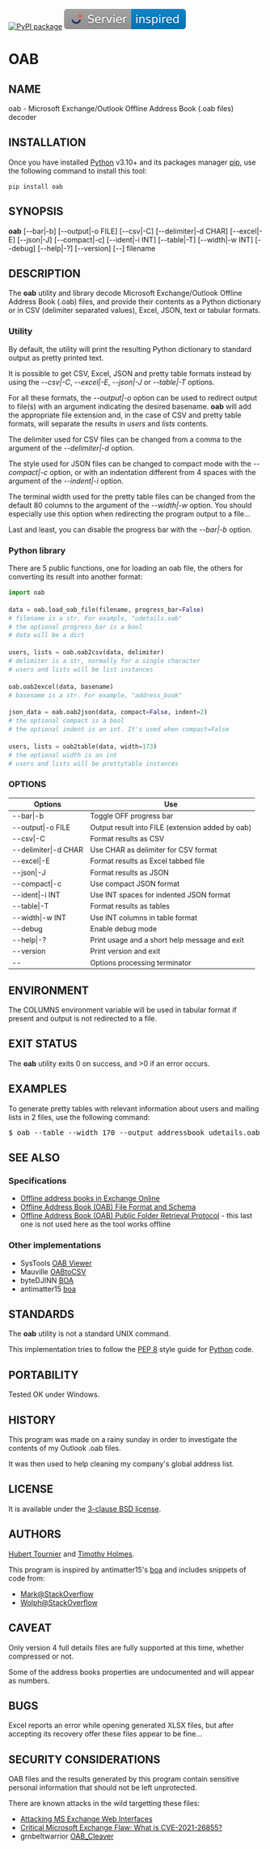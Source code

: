[![PyPI package](https://repology.org/badge/version-for-repo/pypi/python:oab.svg)](https://repology.org/project/python:oab/versions)
[![Servier Inspired](https://raw.githubusercontent.com/servierhub/.github/main/badges/inspired.svg)](https://github.com/ServierHub/)

# OAB

## NAME
oab - Microsoft Exchange/Outlook Offline Address Book (.oab files) decoder

## INSTALLATION
Once you have installed [Python](https://www.python.org/downloads/) v3.10+ and its packages manager [pip](https://pip.pypa.io/en/stable/installation/),
use the following command to install this tool:

```
pip install oab
```

## SYNOPSIS
**oab**
\[--bar|-b\]
\[--output|-o FILE\]
\[--csv|-C\]
\[--delimiter|-d CHAR\]
\[--excel|-E\]
\[--json|-J\]
\[--compact|-c\]
\[--ident|-i INT\]
\[--table|-T\]
\[--width|-w INT\]
\[--debug\]
\[--help|-?\]
\[--version\]
\[--\]
filename

## DESCRIPTION
The **oab** utility and library decode Microsoft Exchange/Outlook Offline Address Book (.oab) files,
and provide their contents as a Python dictionary or in CSV (delimiter separated values), Excel, JSON, text or tabular formats.

### Utility
By default, the utility will print the resulting Python dictionary to standard output as pretty printed text.

It is possible to get CSV, Excel, JSON and pretty table formats instead by using the *--csv|-C*, *--excel|-E*, *--json|-J* or *--table|-T* options.

For all these formats, the *--output|-o* option can be used to redirect output to file(s) with an argument indicating the desired basename.
**oab** will add the appropriate file extension and, in the case of CSV and pretty table formats, will separate the results in *users* and *lists* contents.

The delimiter used for CSV files can be changed from a comma to the argument of the *--delimiter|-d* option.

The style used for JSON files can be changed to compact mode with the *--compact|-c* option,
or with an indentation different from 4 spaces with the argument of the *--indent|-i* option.

The terminal width used for the pretty table files can be changed from the default 80 columns to the argument of the *--width|-w* option.
You should especially use this option when redirecting the program output to a file...

Last and least, you can disable the progress bar with the *--bar|-b* option.

### Python library
There are 5 public functions, one for loading an oab file,
the others for converting its result into another format:

```Python
import oab

data = oab.load_oab_file(filename, progress_bar=False)
# filename is a str. For example, "udetails.oab"
# the optional progress_bar is a bool
# data will be a dict

users, lists = oab.oab2csv(data, delimiter)
# delimiter is a str, normally for a single character
# users and lists will be list instances

oab.oab2excel(data, basename)
# basename is a str. For example, "address_book"

json_data = oab.oab2json(data, compact=False, indent=2)
# the optional compact is a bool
# the optional indent is an int. It's used when compact=False

users, lists = oab2table(data, width=173)
# the optional width is an int
# users and lists will be prettytable instances
```

### OPTIONS
Options | Use
------- | ---
--bar\|-b|Toggle OFF progress bar
--output\|-o FILE|Output result into FILE (extension added by oab)
--csv\|-C|Format results as CSV
--delimiter\|-d CHAR|Use CHAR as delimiter for CSV format
--excel\|-E|Format results as Excel tabbed file
--json\|-J|Format results as JSON
--compact\|-c|Use compact JSON format
--ident\|-i INT|Use INT spaces for indented JSON format
--table\|-T|Format results as tables
--width\|-w INT|Use INT columns in table format
--debug|Enable debug mode
--help\|-?|Print usage and a short help message and exit
--version|Print version and exit
--|Options processing terminator

## ENVIRONMENT
The COLUMNS environment variable will be used in tabular format if present
and output is not redirected to a file.

## EXIT STATUS
The **oab** utility exits 0 on success, and >0 if an error occurs.

## EXAMPLES
To generate pretty tables with relevant information about users and mailing lists in 2 files, use the following command:

<pre><samp>$ <kbd>oab --table --width 170 --output addressbook udetails.oab</kbd></samp></pre>

## SEE ALSO
### Specifications
* [Offline address books in Exchange Online](https://learn.microsoft.com/en-us/exchange/address-books/offline-address-books/offline-address-books)
* [Offline Address Book (OAB) File Format and Schema](https://learn.microsoft.com/en-us/openspecs/exchange_server_protocols/ms-oxoab/b4750386-66ec-4e69-abb6-208dd131c7de)
* [Offline Address Book (OAB) Public Folder Retrieval Protocol](https://learn.microsoft.com/en-us/openspecs/exchange_server_protocols/ms-oxpfoab/258a07a7-34a7-4373-87c1-cddf51447d00) - this last one is not used here as the tool works offline

### Other implementations
* SysTools [OAB Viewer](https://www.systoolsgroup.com/oab/viewer/)
* Mauville [OABtoCSV](https://github.com/Mauville/OABtoCSV)
* byteDJINN [BOA](https://github.com/byteDJINN/BOA)
* antimatter15 [boa](https://github.com/antimatter15/boa)

## STANDARDS
The **oab** utility is not a standard UNIX command.

This implementation tries to follow the [PEP 8](https://www.python.org/dev/peps/pep-0008/) style guide for [Python](https://www.python.org/) code.

## PORTABILITY
Tested OK under Windows.

## HISTORY
This program was made on a rainy sunday in order to investigate the contents of my Outlook .oab files.

It was then used to help cleaning my company's global address list.

## LICENSE
It is available under the [3-clause BSD license](https://opensource.org/licenses/BSD-3-Clause).

## AUTHORS
[Hubert Tournier](https://github.com/HubTou) and [Timothy Holmes](https://github.com/timothy-holmes).

This program is inspired by antimatter15's [boa](https://github.com/antimatter15/boa) and includes snippets of code from:
* [Mark@StackOverflow](https://stackoverflow.com/users/2606953/mark)
* [Wolph@StackOverflow](https://stackoverflow.com/users/54017/wolph)

## CAVEAT
Only version 4 full details files are fully supported at this time, whether compressed or not.

Some of the address books properties are undocumented and will appear as numbers.

## BUGS
Excel reports an error while opening generated XLSX files,
but after accepting its recovery offer these files appear to be fine...

## SECURITY CONSIDERATIONS
OAB files and the results generated by this program contain sensitive personal information
that should not be left unprotected.

There are known attacks in the wild targetting these files:
* [Attacking MS Exchange Web Interfaces](https://swarm.ptsecurity.com/attacking-ms-exchange-web-interfaces/)
* [Critical Microsoft Exchange Flaw: What is CVE-2021-26855?](https://www.upguard.com/blog/cve-2021-26855)
* grnbeltwarrior [OAB_Cleaver](https://github.com/grnbeltwarrior/OAB_Cleaver)


